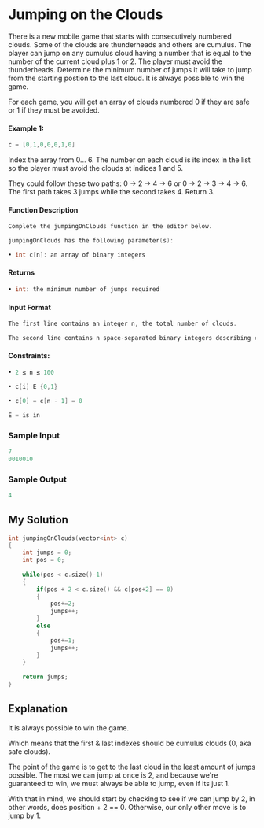 # Jumping on the Clouds

There is a new mobile game that starts with consecutively numbered clouds. Some of the clouds are thunderheads and others are cumulus. The player can jump on any cumulus cloud having a number that is equal to the number of the current cloud plus 1 or 2. The player must avoid the thunderheads. Determine the minimum number of jumps it will take to jump from the starting postion to the last cloud. It is always possible to win the game.


For each game, you will get an array of clouds numbered 0 if they are safe or 1 if they must be avoided.

#### Example 1:

```c++
c = [0,1,0,0,0,1,0]
```
Index the array from 0... 6. The number on each cloud is its index in the list so the player must avoid the clouds at indices 1 and 5.

They could follow these two paths: 0 → 2 → 4 → 6 or 0 → 2 → 3 → 4 → 6. The first path takes 3 jumps while the second takes 4. Return 3.



#### Function Description

```c++
Complete the jumpingOnClouds function in the editor below.

jumpingOnClouds has the following parameter(s):

• int c[n]: an array of binary integers
```

#### Returns
```c++
• int: the minimum number of jumps required
```

#### Input Format
```c++
The first line contains an integer n, the total number of clouds. 

The second line contains n space-separated binary integers describing clouds c[i] where 0 ≤ i < n.
```

#### Constraints:
```c++
• 2 ≤ n ≤ 100

• c[i] E {0,1}

• c[0] = c[n - 1] = 0

E = is in
```


### Sample Input
```c++
7
0010010
```

### Sample Output
```c++
4
```

## My Solution

```c++
int jumpingOnClouds(vector<int> c)
{
    int jumps = 0;
    int pos = 0;
    
    while(pos < c.size()-1)
    {
        if(pos + 2 < c.size() && c[pos+2] == 0)
        {
            pos+=2;
            jumps++;
        }
        else
        {
            pos+=1;
            jumps++;
        }
    }
    
    return jumps;
}
```

## Explanation

It is always possible to win the game.
 
Which means that the first & last indexes should be cumulus clouds (0, aka safe clouds).

The point of the game is to get to the last cloud in the least amount of jumps possible.
The most we can jump at once is 2, and because we're guaranteed to win, we must always be able to jump, even if its just 1.

With that in mind, we should start by checking to see if we can jump by 2, in other words, does position + 2 == 0. Otherwise, our only other move is to jump by 1.